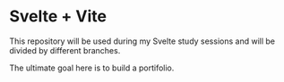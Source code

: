 # Svelte + Vite

This repository will be used during my Svelte study sessions and will be divided by different branches.

The ultimate goal here is to build a portifolio.
